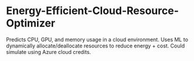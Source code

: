 # Energy-Efficient-Cloud-Resource-Optimizer
Predicts CPU, GPU, and memory usage in a cloud environment.  Uses ML to dynamically allocate/deallocate resources to reduce energy + cost.  Could simulate using Azure cloud credits.
